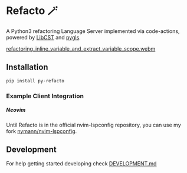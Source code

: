 # Refacto 🪄

A Python3 refactoring Language Server implemented via code-actions, powered by [LibCST](https://github.com/Instagram/LibCST) and [pygls](https://github.com/openlawlibrary/pygls).

[refactoring_inline_variable_and_extract_variable_scope.webm](https://user-images.githubusercontent.com/7005867/188514352-137651d0-cce7-4d64-a1ab-eb38eef9141d.webm)


## Installation

```sh
pip install py-refacto
```

### Example Client Integration

##### Neovim

Until Refacto is in the official nvim-lspconfig repository, you can use my fork [nymann/nvim-lspconfig](https://github.com/nymann/nvim-lspconfig/).

## Development

For help getting started developing check [DEVELOPMENT.md](DEVELOPMENT.md)
